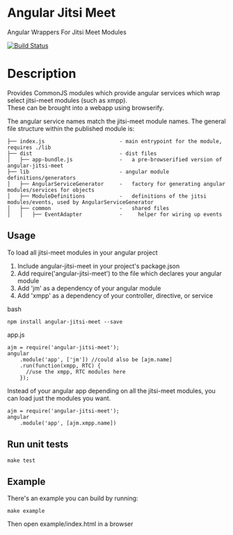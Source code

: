 # Angular Jitsi Meet
Angular Wrappers For Jitsi Meet Modules

[![Build Status](https://travis-ci.org/pstros/angular-jitsi-meet.svg?branch=master)](https://travis-ci.org/pstros/angular-jitsi-meet)

# Description
Provides CommonJS modules which provide angular services which wrap select jitsi-meet modules (such as xmpp).  
These can be brought into a webapp using browserify.

The angular service names match the jitsi-meet module names.  The general file structure within the published module is:

    ├── index.js                        - main entrypoint for the module, requires ./lib
    ├── dist                            - dist files
    │   ├── app-bundle.js               -   a pre-browserified version of angular-jitsi-meet
    ├── lib                             - angular module definitions/generators
    │   ├── AngularServiceGenerator     -   factory for generating angular modules/services for objects
    │   ├── ModuleDefinitions           -   definitions of the jitsi modules/events, used by AngularServiceGenerator
    │   ├── common                      -   shared files
    │   │   ├── EventAdapter            -     helper for wiring up events

## Usage
To load all jitsi-meet modules in your angular project

1. Include angular-jitsi-meet in your project's package.json
2. Add require('angular-jitsi-meet') to the file which declares your angular module
3. Add 'jm' as a dependency of your angular module
4. Add 'xmpp' as a dependency of your controller, directive, or service

bash

    npm install angular-jitsi-meet --save

app.js

    ajm = require('angular-jitsi-meet');
    angular
        .module('app', ['jm']) //could also be [ajm.name]
        .run(function(xmpp, RTC) {
          //use the xmpp, RTC modules here
        });

Instead of your angular app depending on all the jitsi-meet modules, you can load just the modules you want.
    
    ajm = require('angular-jitsi-meet');
    angular
        .module('app', [ajm.xmpp.name])

## Run unit tests

    make test

## Example
There's an example you can build by running:  

    make example

Then open example/index.html in a browser